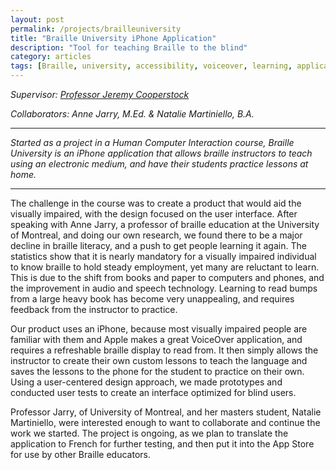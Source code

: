 ```yaml
---
layout: post
permalink: /projects/brailleuniversity
title: "Braille University iPhone Application"
description: "Tool for teaching Braille to the blind"
category: articles
tags: [Braille, university, accessibility, voiceover, learning, application, brailleu, engineering, design, personal, Michael, Elliot, King, McGill, Nicholas, Speal, Martin, Mena, HCI, Human, Computer, Interaction]
---
```


*Supervisor: <a markdown="0" target="_blank" href="http://www.cim.mcgill.ca/~jer/">Professor Jeremy Cooperstock</a>*

*Collaborators: Anne Jarry, M.Ed. & Natalie Martiniello, B.A.*

****

*Started as a project in a Human Computer Interaction course, Braille University is an iPhone application that allows braille instructors to teach using an electronic medium, and have their students practice lessons at home.*

***

The challenge in the course was to create a product that would aid the visually impaired, with the design focused on the user interface.  After speaking with Anne Jarry, a professor of braille education at the University of Montreal, and doing our own research, we found there to be a major decline in braille literacy, and a push to get people learning it again.  The statistics show that it is nearly mandatory for a visually impaired individual to know braille to hold steady employment, yet many are reluctant to learn.  This is due to the shift from books and paper to computers and phones, and the improvement in audio and speech technology.  Learning to read bumps from a large heavy book has become very unappealing, and requires feedback from the instructor to practice.


Our product uses an iPhone, because most visually impaired people are familiar with them and Apple makes a great VoiceOver application, and requires a refreshable braille display to read from.  It then simply allows the instructor to create their own custom lessons to teach the language and saves the lessons to the phone for the student to practice on their own.  Using a user-centered design approach, we made prototypes and conducted user tests to create an interface optimized for blind users. 


Professor Jarry, of University of Montreal, and her masters student, Natalie Martiniello, were interested enough to want to collaborate and continue the work we started.  The project is ongoing, as we plan to translate the application to French for further testing, and then put it into the App Store for use by other Braille educators.